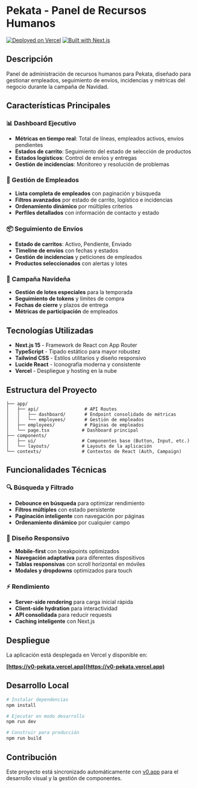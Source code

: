 # Pekata - Panel de Recursos Humanos

[![Deployed on Vercel](https://img.shields.io/badge/Deployed%20on-Vercel-black?style=for-the-badge&logo=vercel)](https://v0-pekata.vercel.app)
[![Built with Next.js](https://img.shields.io/badge/Built%20with-Next.js-black?style=for-the-badge&logo=next.js)](https://nextjs.org)

## Descripción

Panel de administración de recursos humanos para Pekata, diseñado para gestionar empleados, seguimiento de envíos, incidencias y métricas del negocio durante la campaña de Navidad.

## Características Principales

### 📊 Dashboard Ejecutivo
- **Métricas en tiempo real**: Total de líneas, empleados activos, envíos pendientes
- **Estados de carrito**: Seguimiento del estado de selección de productos
- **Estados logísticos**: Control de envíos y entregas
- **Gestión de incidencias**: Monitoreo y resolución de problemas

### 👥 Gestión de Empleados
- **Lista completa de empleados** con paginación y búsqueda
- **Filtros avanzados** por estado de carrito, logístico e incidencias
- **Ordenamiento dinámico** por múltiples criterios
- **Perfiles detallados** con información de contacto y estado

### 📦 Seguimiento de Envíos
- **Estado de carritos**: Activo, Pendiente, Enviado
- **Timeline de envíos** con fechas y estados
- **Gestión de incidencias** y peticiones de empleados
- **Productos seleccionados** con alertas y lotes

### 🎯 Campaña Navideña
- **Gestión de lotes especiales** para la temporada
- **Seguimiento de tokens** y límites de compra
- **Fechas de cierre** y plazos de entrega
- **Métricas de participación** de empleados

## Tecnologías Utilizadas

- **Next.js 15** - Framework de React con App Router
- **TypeScript** - Tipado estático para mayor robustez
- **Tailwind CSS** - Estilos utilitarios y diseño responsivo
- **Lucide React** - Iconografía moderna y consistente
- **Vercel** - Despliegue y hosting en la nube

## Estructura del Proyecto

```
├── app/
│   ├── api/                 # API Routes
│   │   ├── dashboard/       # Endpoint consolidado de métricas
│   │   └── employees/       # Gestión de empleados
│   ├── employees/           # Páginas de empleados
│   └── page.tsx            # Dashboard principal
├── components/
│   ├── ui/                 # Componentes base (Button, Input, etc.)
│   └── layouts/            # Layouts de la aplicación
└── contexts/               # Contextos de React (Auth, Campaign)
```

## Funcionalidades Técnicas

### 🔍 Búsqueda y Filtrado
- **Debounce en búsqueda** para optimizar rendimiento
- **Filtros múltiples** con estado persistente
- **Paginación inteligente** con navegación por páginas
- **Ordenamiento dinámico** por cualquier campo

### 📱 Diseño Responsivo
- **Mobile-first** con breakpoints optimizados
- **Navegación adaptativa** para diferentes dispositivos
- **Tablas responsivas** con scroll horizontal en móviles
- **Modales y dropdowns** optimizados para touch

### ⚡ Rendimiento
- **Server-side rendering** para carga inicial rápida
- **Client-side hydration** para interactividad
- **API consolidada** para reducir requests
- **Caching inteligente** con Next.js

## Despliegue

La aplicación está desplegada en Vercel y disponible en:

**[https://v0-pekata.vercel.app](https://v0-pekata.vercel.app)**

## Desarrollo Local

```bash
# Instalar dependencias
npm install

# Ejecutar en modo desarrollo
npm run dev

# Construir para producción
npm run build
```

## Contribución

Este proyecto está sincronizado automáticamente con [v0.app](https://v0.app) para el desarrollo visual y la gestión de componentes.
